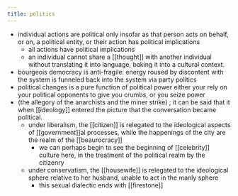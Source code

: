 ```yaml
---
title: politics
---
```


- individual actions are political only insofar as that person acts on behalf, or on, a political entity, or their action has political implications
  - all actions have political implications
  - an individual cannot share a [[thought]] with another individual without translating it into language, baking it into a cultural context.
- bourgeois democracy is anti-fragile:
energy roused by discontent with the system is funneled back into the system via party politics
- political changes is a pure function of political power
either your rely on your political opponents to give you crumbs, or you seize power
- (the allegory of the anarchists and the miner strike) 
; it can be said that it when [[ideology]] entered the picture that the conversation became political.
  - under liberalism, the [[citizen]] is relegated to the ideological aspects of [[government]]al processes, while the happenings of the city are the realm of the [[beaurocracy]]
    - we can perhaps begin to see the beginning of [[celebrity]] culture here, in the treatment of the political realm by the citizenry
  - under conservatism, the [[housewife]] is relegated to the ideological sphere relative to her husband, unable to act in the manly sphere
    - this sexual dialectic ends with [[firestone]]
